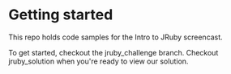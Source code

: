 # Getting started

This repo holds code samples for the Intro to JRuby screencast.

To get started, checkout the jruby_challenge branch.  Checkout jruby_solution when you're ready to view our solution.
